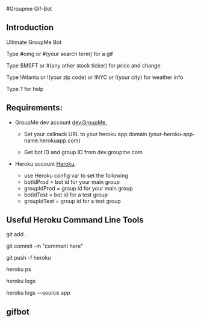 #Groupme Gif-Bot

## Introduction

Ultimate GroupMe Bot

Type #omg or #(your search term) for a gif

Type $MSFT or #(any other stock ticker) for price and change

Type !Atlanta or !(your zip code) or !NYC or !(your city) for weather info

Type ? for help

## Requirements:

  * GroupMe dev account [dev.GroupMe](https://dev.groupme.com/session/new),
  
  	* Set your callnack URL to your heroku app domain (your-heroku-app-name.herokuapp.com)
  	
  	* Get bot ID and group ID from dev.groupme.com

  * Heroku account [Heroku](http://heroku.com).
  
  	* use Heroku config var to set the following
    * botIdProd = bot id for your main group
    * groupIdProd = group id for your main group
    * botIdTest = bot id for a test group
    * groupIdTest = group id for a test group

## Useful Heroku Command Line Tools

git add .

git commit -m "comment here"

git push -f heroku

heroku ps

heroku logs

heroku logs —source app

## gifbot
